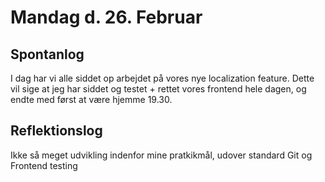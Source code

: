 # Mandag d. 26. Februar


## Spontanlog 
I dag har vi alle siddet op arbejdet på vores nye localization feature. 
Dette vil sige at jeg har siddet og testet + rettet vores frontend hele dagen, 
og endte med først at være hjemme 19.30. 


## Reflektionslog 
Ikke så meget udvikling indenfor mine pratkikmål, udover standard Git og 
Frontend testing 
